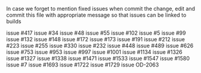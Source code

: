 In case we forget to mention fixed issues when commit the change, edit and commit this file with appropriate message so that issues can be linked to builds

issue #417 
issue #34
issue #48 
issue #55 
issue #102 
issue #5 
issue #99 
issue #132 
issue #148 
issue #172
issue #173
issue #191 
issue #212 
issue #223 
issue #255
issue #330
issue #232 
issue #448
issue #489
issue #626
issue #753 
issue #953 
issue #997 
issue #1001 
issue #1134 
issue #1326
issue #1327 
issue #1338 
issue #1471
issue #1533 
issue #1547 
issue #1580
issue #7
issue #1693
issue #1722
issue #1729 
issue OD-2063 